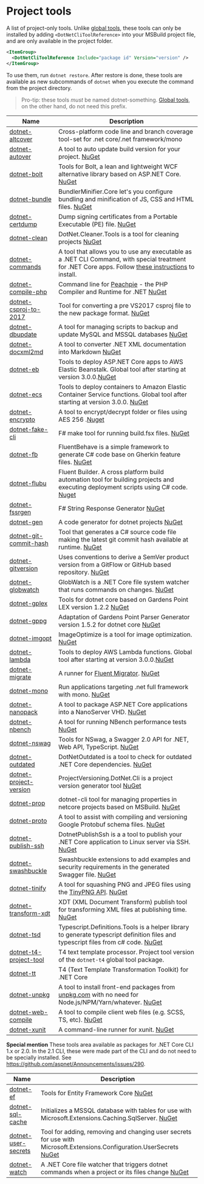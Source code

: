 # Project tools

A list of project-only tools. Unlike [global tools](./README.md), these tools can only be installed by adding `<DotNetCliToolReference>` into your MSBuild project file, and are only available in the project folder.

```xml
<ItemGroup>
  <DotNetCliToolReference Include="package id" Version="version" />
</ItemGroup>
```

To use them, run `dotnet restore`. After restore is done, these tools are available as new subcommands of `dotnet` when you execute the
command from the project directory.

> Pro-tip: these tools *must* be named dotnet-something. [Global tools](./README.md), on the other hand, do not need this prefix.

Name | Description
-----|--------------
[dotnet-altcover](https://www.nuget.org/packages/altcover.dotnet/) | Cross-platform code line and branch coverage tool-set for .net core/.net framework/mono
[dotnet-autover](https://github.com/f14shm4n/f14.AutoVersion) | A tool to auto update build version for your project. [NuGet](https://www.nuget.org/packages/f14.AutoVersion)
[dotnet-bolt](https://github.com/justkao/Bolt) | Tools for Bolt, a lean and lightweight WCF alternative library based on ASP.NET Core. [NuGet](https://www.nuget.org/packages/Bolt.Tools/)
[dotnet-bundle](https://github.com/madskristensen/BundlerMinifier) | BundlerMinifier.Core let's you configure bundling and minification of JS, CSS and HTML files. [NuGet](https://www.nuget.org/packages/BundlerMinifier)
[dotnet-certdump](https://github.com/secana/CertDump)| Dump signing certificates from a Portable Executable (PE) file. [NuGet](https://www.nuget.org/packages/CertDump/)
[dotnet-clean](https://github.com/tsolarin/dotnet-clean) | DotNet.Cleaner.Tools is a tool for cleaning projects [NuGet](https://nuget.org/packages/DotNet.Cleaner.Tools)
[dotnet-commands](https://github.com/Lambda3/dotnet-commands) | A tool that allows you to use any executable as a .NET CLI Command, with special treatment for .NET Core apps. Follow [these instructions](https://github.com/Lambda3/dotnet-commands) to install.
[dotnet-compile-php](https://github.com/iolevel/peachpie) | Command line for [Peachpie](http://www.peachpie.io/) - the PHP Compiler and Runtime for .NET [NuGet](https://www.nuget.org/packages/Peachpie.Compiler.Tools/)
[dotnet-csproj-to-2017](https://github.com/hvanbakel/CsprojToVs2017) | Tool for converting a pre VS2017 csproj file to the new package format. [NuGet](https://www.nuget.org/packages/Project2015To2017.Cli)
[dotnet-dbupdate](https://github.com/prayzzz/UniversalDbUpdater) | A tool for managing scripts to backup and update MySQL and MSSQL databases [NuGet](https://www.nuget.org/packages/UniversalDbUpdater/)
[dotnet-docxml2md](https://github.com/Chida82/docxml2md) | A tool to converter .NET XML documentation into Markdown [NuGet](https://www.nuget.org/packages/docxml2md/)
[dotnet-eb](https://github.com/aws/aws-extensions-for-dotnet-cli) | Tools to deploy ASP.NET Core apps to AWS Elastic Beanstalk.  Global tool after starting at version 3.0.0.[NuGet](https://www.nuget.org/packages/Amazon.ElasticBeanstalk.Tools)
[dotnet-ecs](https://github.com/aws/aws-extensions-for-dotnet-cli) | Tools to deploy containers to Amazon Elastic Container Service functions. Global tool after starting at version 3.0.0. [NuGet](https://www.nuget.org/packages/Amazon.ECS.Tools)
[dotnet-encrypto](https://github.com/tomchavakis/encrypto) | A tool to encrypt/decrypt folder or files using AES 256 .[Nuget](https://www.nuget.org/packages/dotnet-encrypto)
[dotnet-fake-cli](https://github.com/fsharp/FAKE) | F# make tool for running build.fsx files. [NuGet](https://www.nuget.org/packages/fake-cli/)
[dotnet-fb](https://github.com/mczachurski/FluentBehave)  | FluentBehave is a simple framework to generate C# code base on Gherkin feature files. [NuGet](https://www.nuget.org/packages/FluentBehave.Tools)
[dotnet-flubu](https://github.com/flubu-core/flubu.core) | Fluent Builder. A cross platform build automation tool for building projects and executing deployment scripts using C# code. [Nuget](https://www.nuget.org/packages/dotnet-flubu/)
[dotnet-fssrgen](https://github.com/fsprojects/FsSrGen) | F# String Response Generator [NuGet](https://www.nuget.org/packages/dotnet-fssrgen/)
[dotnet-gen](https://github.com/Muchiachio/Genny) | A code generator for dotnet projects [NuGet](https://www.nuget.org/packages/Genny/)
[dotnet-git-commit-hash](https://github.com/bitcraftCoLtd/GitCommitHash) | Tool that generates a C# source code file making the latest git commit hash available at runtime. [NuGet](https://www.nuget.org/packages/Bitcraft.Tools.GitCommitHash/)
[dotnet-gitversion](https://github.com/nakioman/gitversioncore-tools) | Uses conventions to derive a SemVer product version from a GitFlow or GitHub based repository. [NuGet](https://www.nuget.org/packages/GitVersion.Tools/)
[dotnet-globwatch](https://github.com/mdschweda/globwatch) | GlobWatch is a .NET Core file system watcher that runs commands on changes. [NuGet](https://www.nuget.org/packages/GlobWatch/)
[dotnet-gplex](https://github.com/Oleg1cqa/gplex) | Tools for dotnet core based on Gardens Point LEX version 1.2.2 [NuGet](https://www.nuget.org/packages/StarodubOleg.GPLEX)
[dotnet-gppg](https://github.com/Oleg1cqa/gppg) | Adaptation of Gardens Point Parser Generator version 1.5.2 for dotnet core [NuGet](https://www.nuget.org/packages/StarodubOleg.GPPG/)
[dotnet-imgopt](https://github.com/anuraj/ImageOptimize) | ImageOptimize is a tool for image optimization. [NuGet](https://www.nuget.org/packages/imageoptimize/)
[dotnet-lambda](https://github.com/aws/aws-extensions-for-dotnet-cli) | Tools to deploy AWS Lambda functions. Global tool after starting at version 3.0.0.[NuGet](https://www.nuget.org/packages/Amazon.Lambda.Tools)
[dotnet-migrate](https://github.com/giggio/FluentMigrator.Runner.Cli) | A runner for [Fluent Migrator](https://github.com/schambers/fluentmigrator/). [NuGet](https://www.nuget.org/packages/FluentMigrator.Runner.Cli)
[dotnet-mono](https://github.com/TheAngryByrd/dotnet-mono) | Run applications targeting .net full framework with mono. [NuGet](https://www.nuget.org/packages/dotnet-mono/)
[dotnet-nanopack](https://github.com/OctopusDeploy/NanoPack) | A tool to package ASP.NET Core applications into a NanoServer VHD. [NuGet](https://www.nuget.org/packages/NanoPack/)
[dotnet-nbench](https://github.com/petabridge/nbench) | A tool for running NBench performance tests [NuGet](https://www.nuget.org/packages/dotnet-nbench/)
[dotnet-nswag](https://github.com/NSwag/NSwag) | Tools for NSwag, a Swagger 2.0 API for .NET, Web API, TypeScript. [NuGet](https://www.nuget.org/packages/NSwag.ConsoleCore/)
[dotnet-outdated](https://github.com/goenning/dotnet-outdated) | DotNetOutdated is a tool to check for outdated .NET Core dependencies. [NuGet](https://www.nuget.org/packages/DotNetOutdated/)
[dotnet-project-version](https://github.com/rwasef1830/ProjectVersioning.DotNet.Cli) | ProjectVersioning.DotNet.Cli is a project version generator tool [NuGet](https://www.nuget.org/packages/ProjectVersioning.DotNet.Cli/)
[dotnet-prop](https://github.com/simonech/dotnet-prop) | dotnet-cli tool for managing properties in netcore projects based on MSBuild. [NuGet](https://www.nuget.org/packages/dotnet-prop)
[dotnet-proto](https://github.com/WhereIsMyTransport/dotnetcli-proto-tool) | A tool to assist with compiling and versioning Google Protobuf schema files. [NuGet](https://www.nuget.org/packages/WhereIsMyTransport.Protobuf.Tools.Dotnet/)
[dotnet-publish-ssh](https://github.com/albekov/dotnet-publish-ssh) | DotnetPublishSsh is a a tool to publish your .NET Core application to Linux server via SSH. [NuGet](https://www.nuget.org/packages/DotnetPublishSsh/)
[dotnet-swashbuckle](https://github.com/geeklearningio/gl-swashbuckle) | Swashbuckle extensions to add examples and security requirements in the generated Swagger file. [NuGet](https://www.nuget.org/packages/GeekLearning.DotNet.Swashbuckle)
[dotnet-tinify](https://github.com/andrewlock/dotnet-tinify) | A tool for squashing PNG and JPEG files using the [TinyPNG API](https://tinypng.com/developers). [NuGet](https://www.nuget.org/packages/dotnet-tinify/)
[dotnet-transform-xdt](https://github.com/nil4/dotnet-transform-xdt) | XDT (XML Document Transform) publish tool for transforming XML files at publishing time. [NuGet](https://www.nuget.org/packages/Microsoft.DotNet.Xdt.Tools)
[dotnet-tsd](https://github.com/originalmoose/Typescript.Definitions.Tools) | Typescript.Definitions.Tools is a helper library to generate typescript definition files and typescript files from c# code. [NuGet](https://www.nuget.org/packages/Typescript.Definitions.Tools/)
[dotnet-t4-project-tool](https://github.com/mono/t4) | T4 text template processor. Project tool version of the `dotnet-t4` global tool package.
[dotnet-tt](https://github.com/atifaziz/t5) | T4 (Text Template Transformation Toolkit) for .NET Core
[dotnet-unpkg](https://github.com/rendlelabs/dotnet-unpkg) | A tool to install front-end packages from [unpkg.com](https://unpkg.com) with no need for Node.js/NPM/Yarn/whatever. [NuGet](https://www.nuget.org/packages/RendleLabs.UnpkgCli)
[dotnet-web-compile](https://github.com/sgjsakura/DotNetCore-WebCompiler) | A tool to compile client web files (e.g. SCSS, TS, etc). [NuGet](https://www.nuget.org/packages/Sakura.AspNetCore.Tools.WebCompiler/)
[dotnet-xunit](https://github.com/xunit/xunit) | A command-line runner for xunit.  [NuGet](https://www.nuget.org/packages/dotnet-xunit)

**Special mention**
These tools area available as packages for .NET Core CLI 1.x or 2.0. In the 2.1 CLI, these were made part of the CLI and do not
need to be specially installed. See <https://github.com/aspnet/Announcements/issues/290>.

Name | Description
-----|--------------
[dotnet-ef](https://github.com/aspnet/EntityFramework.Tools) | Tools for Entity Framework Core [NuGet](https://www.nuget.org/packages/Microsoft.EntityFrameworkCore.Tools.DotNet/)
[dotnet-sql-cache](https://github.com/aspnet/DotNetTools) | Initializes a MSSQL database with tables for use with Microsoft.Extensions.Caching.SqlServer. [NuGet](https://www.nuget.org/packages/Microsoft.Extensions.Caching.SqlConfig.Tools)
[dotnet-user-secrets](https://github.com/aspnet/DotNetTools) | Tool for adding, removing and changing user secrets for use with Microsoft.Extensions.Configuration.UserSecrets [NuGet](https://www.nuget.org/packages/Microsoft.Extensions.SecretManager.Tools)
[dotnet-watch](https://github.com/aspnet/DotNetTools) | A .NET Core file watcher that triggers dotnet commands when a project or its files change [NuGet](https://www.nuget.org/packages/Microsoft.DotNet.Watcher.Tools)
